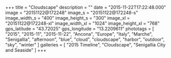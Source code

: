+++
title = "Cloudscape"
description = ""
date = "2015-11-22T17:22:48.000"
image = "20151122@172248"
image_s = "20151122@172248-s"
image_width_s = "400"
image_height_s = "300"
image_xl = "20151122@172248-xl"
image_width_xl = "1024"
image_height_xl = "768"
gps_latitude = "43.72025"
gps_longitude = "13.2209611"
phototags = [ "2015", "2015-11", "2015-11-22", "Ancona", "Europe", "Italy", "Marche", "Senigallia", "afternoon", "blue", "cloud", "cloudscape", "harbor", "outdoor", "sky", "winter" ]
galleries = [ "2015 Timeline", "Cloudscape", "Senigallia City and Seaside" ]
+++
